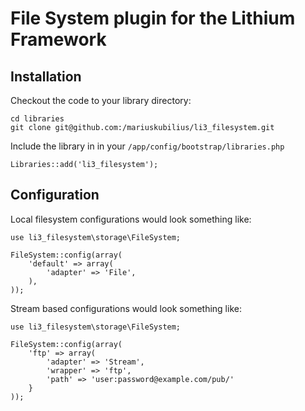 # File System plugin for the Lithium Framework

## Installation

Checkout the code to your library directory:

    cd libraries
    git clone git@github.com:/mariuskubilius/li3_filesystem.git

Include the library in in your `/app/config/bootstrap/libraries.php`

    Libraries::add('li3_filesystem');

## Configuration

Local filesystem configurations would look something like:

    use li3_filesystem\storage\FileSystem;

    FileSystem::config(array(
        'default' => array(
            'adapter' => 'File',
        ),
    ));

Stream based configurations would look something like:

    use li3_filesystem\storage\FileSystem;

    FileSystem::config(array(
        'ftp' => array(
            'adapter' => 'Stream',
            'wrapper' => 'ftp',
            'path' => 'user:password@example.com/pub/'
        }
    ));
